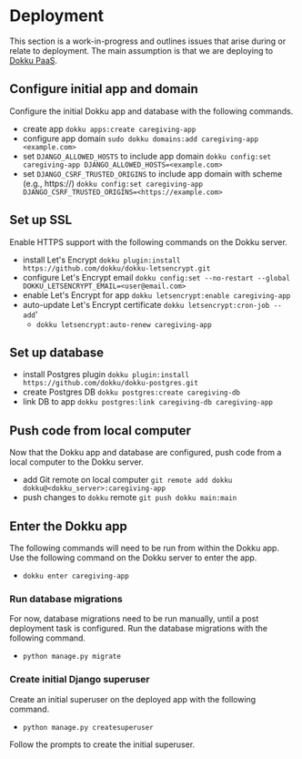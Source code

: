 # Deployment

This section is a work-in-progress and outlines issues that arise during or relate to deployment. The main assumption is that we are deploying to [Dokku PaaS](https://dokku.com).

## Configure initial app and domain

Configure the initial Dokku app and database with the following commands.

- create app `dokku apps:create caregiving-app`
- configure app domain `sudo dokku domains:add caregiving-app <example.com>`
- set `DJANGO_ALLOWED_HOSTS` to include app domain `dokku config:set caregiving-app DJANGO_ALLOWED_HOSTS=<example.com>`
- set `DJANGO_CSRF_TRUSTED_ORIGINS` to include app domain with scheme (e.g., https://) `dokku config:set caregiving-app DJANGO_CSRF_TRUSTED_ORIGINS=<https://example.com>`

## Set up SSL

Enable HTTPS support with the following commands on the Dokku server.

- install Let's Encrypt `dokku plugin:install https://github.com/dokku/dokku-letsencrypt.git`
- configure Let's Encrypt email `dokku config:set --no-restart --global DOKKU_LETSENCRYPT_EMAIL=<user@email.com>`
- enable Let's Encrypt for app `dokku letsencrypt:enable caregiving-app`
- auto-update Let's Encrypt certificate `dokku letsencrypt:cron-job --add`'
  - `dokku letsencrypt:auto-renew caregiving-app`

## Set up database

- install Postgres plugin `dokku plugin:install https://github.com/dokku/dokku-postgres.git`
- create Postgres DB `dokku postgres:create caregiving-db`
- link DB to app `dokku postgres:link caregiving-db caregiving-app`

## Push code from local computer

Now that the Dokku app and database are configured, push code from a local computer to the Dokku server.

- add Git remote on local computer `git remote add dokku dokku@<dokku_server>:caregiving-app`
- push changes to `dokku` remote `git push dokku main:main`

## Enter the Dokku app

The following commands will need to be run from within the Dokku app. Use the following command on the Dokku server to enter the app.

- `dokku enter caregiving-app`

### Run database migrations

For now, database migrations need to be run manually, until a post deployment task is configured. Run the database migrations with the following command.

- `python manage.py migrate`

### Create initial Django superuser

Create an initial superuser on the deployed app with the following command.

- `python manage.py createsuperuser`

Follow the prompts to create the initial superuser.
